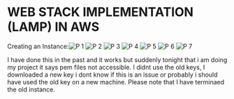 # WEB STACK IMPLEMENTATION (LAMP) IN AWS
Creating an Instance:![P 1](https://user-images.githubusercontent.com/89874367/132934603-bf415b7c-f4e7-4b9a-a02b-94fd01f1673d.PNG)
![P 2](https://user-images.githubusercontent.com/89874367/132934623-833ea076-005a-4ad5-838f-76cec9cb9889.PNG)
![P 3](https://user-images.githubusercontent.com/89874367/132934637-18db4cbc-6b91-490e-9c62-b416cc2bdc01.PNG)
![P 4](https://user-images.githubusercontent.com/89874367/132934659-f1d1d254-395d-43df-821e-7b13ba6913f9.PNG)
![P 5](https://user-images.githubusercontent.com/89874367/132934664-8c1e621b-1c31-4ea2-bfbc-f5d9e919335b.PNG)
![P 6](https://user-images.githubusercontent.com/89874367/132934679-ccb4fe18-2e95-4a89-8c08-255f2ebcdd95.PNG)
![P 7](https://user-images.githubusercontent.com/89874367/132934708-fac63327-4465-42f1-97bd-8b511cec6d0d.PNG)

I have done this in the past and it works but suddenly tonight that i am doing my project it says pem files not accessible. I didnt use the old keys, I downloaded a new key i dont know if this is an issue or probably i should have used the old key on a new machine. Please note that I have terminaed the old instance.

